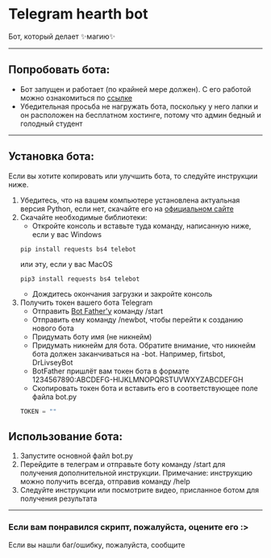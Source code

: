 # Telegram hearth bot
Бот, который делает ✨магию✨
***
## Попробовать бота: ##
* Бот запущен и работает (по крайней мере должен). С его работой можно ознакомиться по [ссылке](https://t.me/magic_hearth_bot "Magic hearth bot")
* Убедительная просьба не нагружать бота, поскольку у него лапки и он расположен на бесплатном хостинге, потому что админ бедный и голодный студент
***
## Установка бота: ##
Если вы хотите копировать или улучшить бота, то следуйте инструкции ниже.
1. Убедитесь, что на вашем компьютере установлена актуальная версия Python, если нет, скачайте его на [официальном сайте](python.org)
2. Скачайте необходимые библиотеки:
    * Откройте консоль и вставьте туда команду, написанную ниже, если у вас Windows
    ```
    pip install requests bs4 telebot
    ```
    или эту, если у вас MacOS
    ```
    pip3 install requests bs4 telebot
    ```
    * Дождитесь окончания загрузки и закройте консоль
3. Получить токен вашего бота Telegram
    * Отправить [Bot Father'у](https://t.me/BotFather) команду /start
    * Отправить ему команду /newbot, чтобы перейти к созданию нового бота
    * Придумать боту имя (не никнейм)
    * Придумать никнейм для бота. Обратите внимание, что никнейм бота должен заканчиваться на -bot. Например, firtsbot, DrLivseyBot
    * BotFather пришлёт вам токен бота в формате 1234567890:ABCDEFG-HIJKLMNOPQRSTUVWXYZABCDEFGH
    * Скопировать токен бота и вставить его в соответствующее поле файла bot.py
    ```python
    TOKEN = ""
    ```
## Использование бота: ##
1. Запустите основной файл bot.py
2. Перейдите в телеграм и отправьте боту команду /start для получения дополнительной инструкции. Примечание: инструкцию можно получить всегда, отправив команду /help
3. Следуйте инструкции или посмотрите видео, присланное ботом для получения результата
***
### Если вам понравился скрипт, пожалуйста, оцените его :> ###
Если вы нашли баг/ошибку, пожалуйста, сообщите